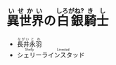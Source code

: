 # <ruby>異世界<rt>いせかい</rt>の<rt></rt>白銀<rt>しろがね?</rt>騎士<rt>きし</rt></ruby>

- <ruby>長井<rt>ながい</rt>永羽<rt>とわ</rt></ruby>
- <ruby>シェリー<rt>Shelly</rt>ラインスタッド<rt>Linestad</rt></ruby>
